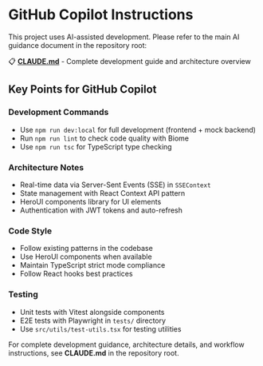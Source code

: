 # GitHub Copilot Instructions

This project uses AI-assisted development. Please refer to the main AI guidance document in the repository root:

📋 **[CLAUDE.md](../CLAUDE.md)** - Complete development guide and architecture overview

## Key Points for GitHub Copilot

### Development Commands
- Use `npm run dev:local` for full development (frontend + mock backend)
- Run `npm run lint` to check code quality with Biome
- Use `npm run tsc` for TypeScript type checking

### Architecture Notes
- Real-time data via Server-Sent Events (SSE) in `SSEContext`
- State management with React Context API pattern
- HeroUI components library for UI elements
- Authentication with JWT tokens and auto-refresh

### Code Style
- Follow existing patterns in the codebase
- Use HeroUI components when available
- Maintain TypeScript strict mode compliance
- Follow React hooks best practices

### Testing
- Unit tests with Vitest alongside components
- E2E tests with Playwright in `tests/` directory
- Use `src/utils/test-utils.tsx` for testing utilities

For complete development guidance, architecture details, and workflow instructions, see **CLAUDE.md** in the repository root.